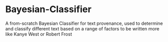 # Bayesian-Classifier
A from-scratch Bayesian Classifier for text provenance, used to determine and classify different text based on a range of factors to be written more like Kanye West or Robert Frost
